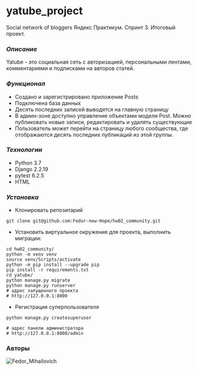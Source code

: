 # yatube_project
Social network of bloggers
Яндекс Практикум. Спринт 3. Итоговый проект.

### *Описание*
Yatube - это социальная сеть с авторизацией, персональными лентами, комментариями и подписками на авторов статей.

### *Функционал*
- Создано и зарегистрировано приложение Posts
- Подключена база данных
- Десять последних записей выводятся на главную страницу
- В админ-зоне доступно управление объектами модели Post. Можно публиковать новые записи, редактировать и удалять существующие
- Пользователь может перейти на страницу любого сообщества, где отображаются десять последних публикаций из этой группы.


### *Технологии*
- Python 3.7
- Django 2.2.19
- pytest 6.2.5
- HTML

### *Установка*
- Клонировать репозитарий 
```
git clone git@github.com:Fedor-new-Hope/hw02_community.git
```
- Установить виртуальное окружение для проекта, выполнить миграции:
```
cd hw02_community/
python -m venv venv
source venv/Scripts/activate
python -m pip install --upgrade pip
pip install -r requirements.txt
cd yatube/
python manage.py migrate
python manage.py runserver
# адрес запущенного проекта
# http://127.0.0.1:8000
```
- Регистрация  суперпользователя
```
python manage.py createsuperuser

# адрес панели администратора
# http://127.0.0.1:8000/admin
```

### **Авторы**
![Fedor_Mihailovich](https://upload.wikimedia.org/wikipedia/commons/thumb/7/78/Vasily_Perov_-_%D0%9F%D0%BE%D1%80%D1%82%D1%80%D0%B5%D1%82_%D0%A4.%D0%9C.%D0%94%D0%BE%D1%81%D1%82%D0%BE%D0%B5%D0%B2%D1%81%D0%BA%D0%BE%D0%B3%D0%BE_-_Google_Art_Project.jpg/274px-Vasily_Perov_-_%D0%9F%D0%BE%D1%80%D1%82%D1%80%D0%B5%D1%82_%D0%A4.%D0%9C.%D0%94%D0%BE%D1%81%D1%82%D0%BE%D0%B5%D0%B2%D1%81%D0%BA%D0%BE%D0%B3%D0%BE_-_Google_Art_Project.jpg)


